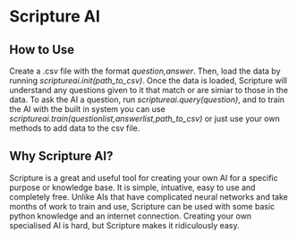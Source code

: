 # Scripture AI
## How to Use
Create a .csv file with the format *question,answer*. Then, load the data by running *scriptureai.init(path_to_csv)*. Once the data is loaded, Scripture will understand any questions given to it that match or are simiar to those in the data. To ask the AI a question, run *scriptureai.query(question)*, and to train the AI with the built in system you can use *scriptureai.train(questionlist,answerlist,path_to_csv)* or just use your own methods to add data to the csv file.
## Why Scripture AI?
Scripture is a great and useful tool for creating your own AI for a specific purpose or knowledge base. It is simple, intuative, easy to use and completely free. Unlike AIs that have complicated neural networks and take months of work to train and use, Scripture can be used with some basic python knowledge and an internet connection. Creating your own specialised AI is hard, but Scripture makes it ridiculously easy.